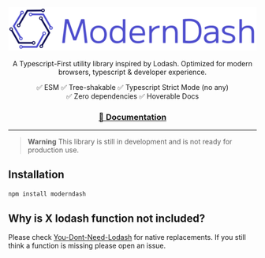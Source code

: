![ModernDash Logo](/website/src/assets/moderndashLogo.svg)

<p align=center>
  A Typescript-First utility library inspired by Lodash.
  Optimized for modern browsers, typescript & developer experience.
</p>

<div align=center>
  ✅ ESM
  ✅ Tree-shakable
  ✅ Typescript Strict Mode (no any)
</div>

<div align=center>
  ✅ Zero dependencies
  ✅ Hoverable Docs
</div>

<h3 align=center>
  <a href="https://moderndash.io" target="_blank">
       📓 Documentation
  </a>
</h3>

---

> **Warning**
> This library is still in development and is not ready for production use.

## Installation

```bash
npm install moderndash
```

## Why is X lodash function not included?
Please check [You-Dont-Need-Lodash](https://github.com/you-dont-need/You-Dont-Need-Lodash-Underscore) for native replacements.
If you still think a function is missing please open an issue.